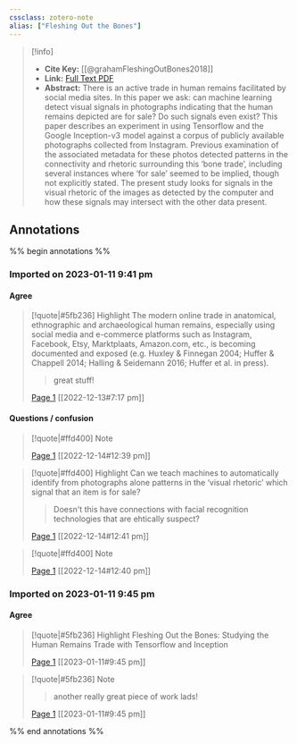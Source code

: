 ```yaml
---
cssclass: zotero-note
alias: ["Fleshing Out the Bones"]
---
```


> [!info]
> - **Cite Key:** [[@grahamFleshingOutBones2018]]
> - **Link:** [Full Text PDF](file:///Users/shawngraham/Zotero/storage/4CR867UK/Graham%20and%20Huffer%20-%202018%20-%20Fleshing%20Out%20the%20Bones%20Studying%20the%20Human%20Remains.pdf)
> - **Abstract:** There is an active trade in human remains facilitated by social media sites. In this paper we ask: can machine learning detect visual signals in photographs indicating that the human remains depicted are for sale? Do such signals even exist? This paper describes an experiment in using Tensorflow and the Google Inception-v3 model against a corpus of publicly available photographs collected from Instagram. Previous examination of the associated metadata for these photos detected patterns in the connectivity and rhetoric surrounding this ‘bone trade’, including several instances where ‘for sale’ seemed to be implied, though not explicitly stated. The present study looks for signals in the visual rhetoric of the images as detected by the computer and how these signals may intersect with the other data present.

## Annotations
%% begin annotations %%
### Imported on 2023-01-11 9:41 pm

#### Agree

> [!quote|#5fb236] Highlight
> The modern online trade in anatomical, ethnographic and archaeological human remains, especially using social media and e-commerce platforms such as Instagram, Facebook, Etsy, Marktplaats, Amazon.com, etc., is becoming documented and exposed (e.g. Huxley & Finnegan 2004; Huffer & Chappell 2014; Halling & Seidemann 2016; Huffer et al. in press).
>
>> great stuff!
>
> [Page 1](zotero://open-pdf/library/items/4CR867UK?page=1) [[2022-12-13#7:17 pm]]

#### Questions / confusion

> [!quote|#ffd400] Note
>
> [Page 1](zotero://open-pdf/library/items/4CR867UK?page=1) [[2022-12-14#12:39 pm]]

> [!quote|#ffd400] Highlight
> Can we teach machines to automatically identify from photographs alone patterns in the ‘visual rhetoric’ which signal that an item is for sale?
>
>> Doesn't this have connections with facial recognition technologies that are ehtically suspect?
>
> [Page 1](zotero://open-pdf/library/items/4CR867UK?page=1) [[2022-12-14#12:41 pm]]

> [!quote|#ffd400] Note
>
> [Page 1](zotero://open-pdf/library/items/4CR867UK?page=1) [[2022-12-14#12:40 pm]]



### Imported on 2023-01-11 9:45 pm

#### Agree

> [!quote|#5fb236] Highlight
> Fleshing Out the Bones: Studying the Human Remains Trade with Tensorflow and Inception
>
> [Page 1](zotero://open-pdf/library/items/4CR867UK?page=1) [[2023-01-11#9:45 pm]]

> [!quote|#5fb236] Note
>
>> another really great piece of work lads!
>
> [Page 1](zotero://open-pdf/library/items/4CR867UK?page=1) [[2023-01-11#9:45 pm]]


%% end annotations %%



